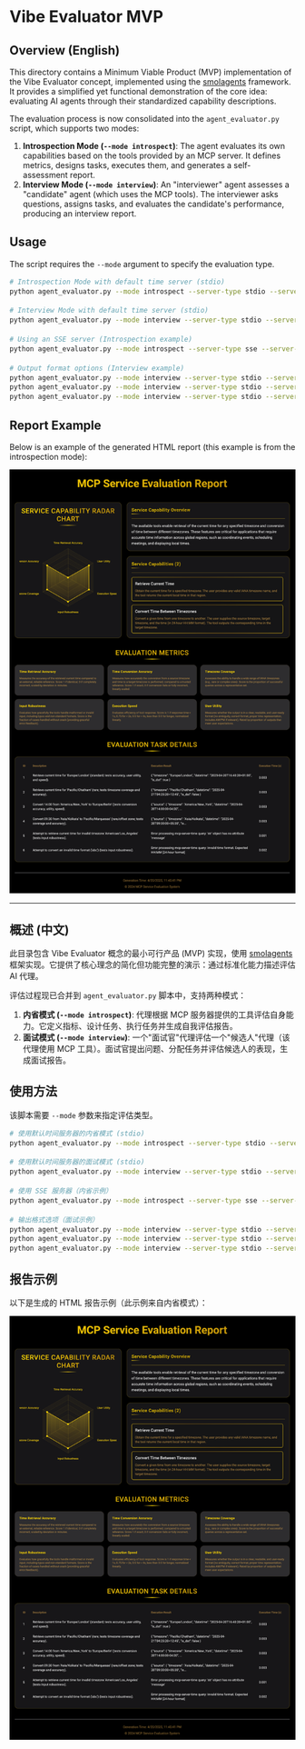 # Vibe Evaluator MVP

## Overview (English)

This directory contains a Minimum Viable Product (MVP) implementation of the Vibe Evaluator concept, implemented using the [smolagents](https://huggingface.co/docs/smolagents/en/index) framework. It provides a simplified yet functional demonstration of the core idea: evaluating AI agents through their standardized capability descriptions.

The evaluation process is now consolidated into the `agent_evaluator.py` script, which supports two modes:

1.  **Introspection Mode (`--mode introspect`)**: The agent evaluates its own capabilities based on the tools provided by an MCP server. It defines metrics, designs tasks, executes them, and generates a self-assessment report.
2.  **Interview Mode (`--mode interview`)**: An "interviewer" agent assesses a "candidate" agent (which uses the MCP tools). The interviewer asks questions, assigns tasks, and evaluates the candidate's performance, producing an interview report.

## Usage

The script requires the `--mode` argument to specify the evaluation type.

```bash
# Introspection Mode with default time server (stdio)
python agent_evaluator.py --mode introspect --server-type stdio --server-params "uvx mcp-server-time --local-timezone=America/New_York"

# Interview Mode with default time server (stdio)
python agent_evaluator.py --mode interview --server-type stdio --server-params "uvx mcp-server-time --local-timezone=America/New_York"

# Using an SSE server (Introspection example)
python agent_evaluator.py --mode introspect --server-type sse --server-params "https://example.com/mcp-endpoint"

# Output format options (Interview example)
python agent_evaluator.py --mode interview --server-type stdio --server-params "uvx mcp-server-time --local-timezone=America/New_York" --output json
python agent_evaluator.py --mode interview --server-type stdio --server-params "uvx mcp-server-time --local-timezone=America/New_York" --output yaml
python agent_evaluator.py --mode interview --server-type stdio --server-params "uvx mcp-server-time --local-timezone=America/New_York" --output html
```

## Report Example

Below is an example of the generated HTML report (this example is from the introspection mode):

![Report Example](report-example.png)

---

## 概述 (中文)

此目录包含 Vibe Evaluator 概念的最小可行产品 (MVP) 实现，使用 [smolagents](https://huggingface.co/docs/smolagents/en/index) 框架实现。它提供了核心理念的简化但功能完整的演示：通过标准化能力描述评估 AI 代理。

评估过程现已合并到 `agent_evaluator.py` 脚本中，支持两种模式：

1.  **内省模式 (`--mode introspect`)**: 代理根据 MCP 服务器提供的工具评估自身能力。它定义指标、设计任务、执行任务并生成自我评估报告。
2.  **面试模式 (`--mode interview`)**: 一个"面试官"代理评估一个"候选人"代理（该代理使用 MCP 工具）。面试官提出问题、分配任务并评估候选人的表现，生成面试报告。

## 使用方法

该脚本需要 `--mode` 参数来指定评估类型。

```bash
# 使用默认时间服务器的内省模式 (stdio)
python agent_evaluator.py --mode introspect --server-type stdio --server-params "uvx mcp-server-time --local-timezone=America/New_York"

# 使用默认时间服务器的面试模式 (stdio)
python agent_evaluator.py --mode interview --server-type stdio --server-params "uvx mcp-server-time --local-timezone=America/New_York"

# 使用 SSE 服务器（内省示例）
python agent_evaluator.py --mode introspect --server-type sse --server-params "https://example.com/mcp-endpoint"

# 输出格式选项（面试示例）
python agent_evaluator.py --mode interview --server-type stdio --server-params "uvx mcp-server-time --local-timezone=America/New_York" --output json
python agent_evaluator.py --mode interview --server-type stdio --server-params "uvx mcp-server-time --local-timezone=America/New_York" --output yaml
python agent_evaluator.py --mode interview --server-type stdio --server-params "uvx mcp-server-time --local-timezone=America/New_York" --output html
```

## 报告示例

以下是生成的 HTML 报告示例（此示例来自内省模式）：

![报告示例](report-example.png)
